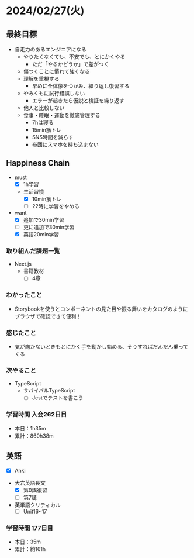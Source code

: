 # 2024/02/27(火)

## 最終目標

- 自走力のあるエンジニアになる
  - やりたくなくても、不安でも、とにかくやる
    - ただ「やるかどうか」で差がつく
  - 傷つくことに慣れて強くなる
  - 理解を重視する
    - 早めに全体像をつかみ、繰り返し復習する
  - やみくもに試行錯誤しない
    - エラーが起きたら仮説と検証を繰り返す
  - 他人と比較しない
  - 食事・睡眠・運動を徹底管理する
    - 7hは寝る
    - 15min筋トレ
    - SNS時間を減らす
    - 布団にスマホを持ち込まない

## Happiness Chain

- must
  - [x] 1h学習
  - 生活習慣
    - [x] 10min筋トレ
    - [ ] 22時に学習をやめる
- want
  - [x] 追加で30min学習
  - [ ] 更に追加で30min学習
  - [x] 英語20min学習

### 取り組んだ課題一覧

- Next.js
  - 書籍教材
    - [ ] 4章

### わかったこと

- Storybookを使うとコンポーネントの見た目や振る舞いをカタログのようにブラウザで確認できて便利！

### 感じたこと

- 気が向かないときもとにかく手を動かし始める、そうすればだんだん乗ってくる

### 次やること

- TypeScript
  - サバイバルTypeScript
    - [ ] Jestでテストを書こう

### 学習時間 入会262日目

- 本日：1h35m
- 累計：860h38m

## 英語

- [x] Anki
- 大岩英語長文
  - [x] 第0講復習
  - [ ] 第7講
- 英単語クリティカル
  - [ ] Unit16~17

### 学習時間 177日目

- 本日：35m
- 累計：約161h

